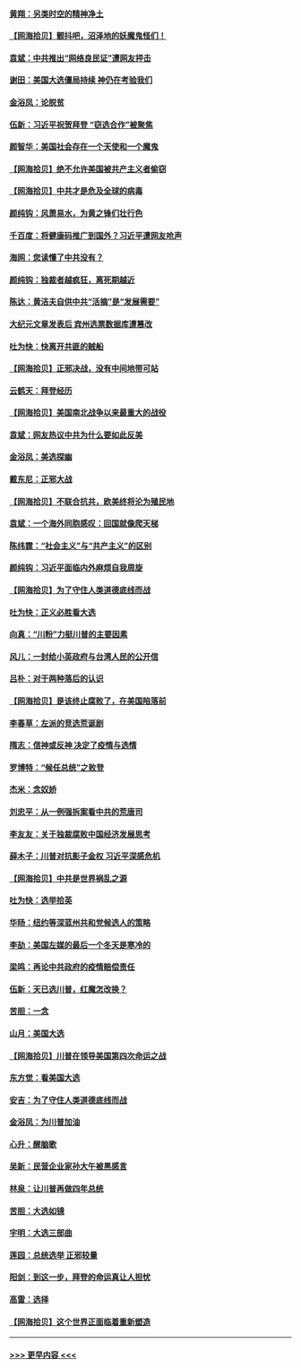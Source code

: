 #### [黄翔：另类时空的精神净土](../pages/nsc993/n12578638.md?t=11271502) 
#### [【网海拾贝】颤抖吧，沼泽地的妖魔鬼怪们！](../pages/nsc993/n12578552.md?t=11271502) 
#### [袁斌：中共推出“网络良民证”遭网友抨击](../pages/nsc993/n12578511.md?t=11271502) 
#### [谢田：美国大选僵局持续 神仍在考验我们](../pages/nsc993/n12577432.md?t=11271502) 
#### [金浴凤：论脱贫](../pages/nsc993/n12576386.md?t=11271502) 
#### [伍新：习近平祝贺拜登 “窃选合作”被聚焦](../pages/nsc993/n12576358.md?t=11271502) 
#### [颜智华：美国社会存在一个天使和一个魔鬼](../pages/nsc993/n12574299.md?t=11271502) 
#### [【网海拾贝】绝不允许美国被共产主义者偷窃](../pages/nsc993/n12573396.md?t=11271502) 
#### [【网海拾贝】中共才是危及全球的病毒](../pages/nsc993/n12571204.md?t=11271502) 
#### [颜纯钩：风萧易水，为黄之锋们壮行色](../pages/nsc993/n12571487.md?t=11271502) 
#### [千百度：将健康码推广到国外？习近平遭网友呛声](../pages/nsc993/n12570808.md?t=11271502) 
#### [海网：您读懂了中共没有？](../pages/nsc993/n12570487.md?t=11271502) 
#### [颜纯钩：独裁者越疯狂，离死期越近](../pages/nsc993/n12569055.md?t=11271502) 
#### [陈达：黄洁夫自供中共“活摘”是“发展需要”](../pages/nsc993/n12568541.md?t=11271502) 
#### [大纪元文章发表后 宾州选票数据库遭篡改](../pages/nsc993/n12568105.md?t=11271502) 
#### [吐为快：快离开共匪的贼船](../pages/nsc993/n12568462.md?t=11271502) 
#### [【网海拾贝】正邪决战，没有中间地带可站](../pages/nsc993/n12568439.md?t=11271502) 
#### [云鹤天：拜登经历](../pages/nsc993/n12567294.md?t=11271502) 
#### [【网海拾贝】美国南北战争以来最重大的战役](../pages/nsc993/n12567247.md?t=11271502) 
#### [袁斌：网友热议中共为什么要如此反美](../pages/nsc993/n12567162.md?t=11271502) 
#### [金浴凤：美选探幽](../pages/nsc993/n12567147.md?t=11271502) 
#### [戴东尼：正邪大战](../pages/nsc993/n12567033.md?t=11271502) 
#### [【网海拾贝】不联合抗共，欧美终将沦为殖民地](../pages/nsc993/n12565068.md?t=11271502) 
#### [袁斌：一个海外同胞感叹：回国就像爬天梯](../pages/nsc993/n12564986.md?t=11271502) 
#### [陈纬霆：“社会主义”与“共产主义”的区别](../pages/nsc993/n12562417.md?t=11271502) 
#### [颜纯钩：习近平面临内外麻烦自我周旋](../pages/nsc993/n12563356.md?t=11271502) 
#### [【网海拾贝】为了守住人类道德底线而战](../pages/nsc993/n12562542.md?t=11271502) 
#### [吐为快：正义必胜看大选](../pages/nsc993/n12561967.md?t=11271502) 
#### [向真：“川粉”力挺川普的主要因素](../pages/nsc993/n12560774.md?t=11271502) 
#### [风儿：一封给小英政府与台湾人民的公开信](../pages/nsc993/n12560581.md?t=11271502) 
#### [吕朴：对于两种落后的认识](../pages/nsc993/n12560492.md?t=11271502) 
#### [【网海拾贝】是该终止腐败了，在美国陷落前](../pages/nsc993/n12559936.md?t=11271502) 
#### [李春草：左派的竞选荒诞剧](../pages/nsc993/n12558380.md?t=11271502) 
#### [隋志：信神或反神 决定了疫情与选情](../pages/nsc993/n12558255.md?t=11271502) 
#### [罗博特：“候任总统”之败登](../pages/nsc993/n12558189.md?t=11271502) 
#### [杰米：念奴娇](../pages/nsc993/n12558174.md?t=11271502) 
#### [刘忠平：从一例强拆案看中共的荒唐司](../pages/nsc993/n12558036.md?t=11271502) 
#### [李友友：关于独裁腐败中国经济发展思考](../pages/nsc993/n12558004.md?t=11271502) 
#### [薛木子：川普对抗影子金权 习近平深感危机](../pages/nsc993/n12557342.md?t=11271502) 
#### [【网海拾贝】中共是世界祸乱之源](../pages/nsc993/n12555353.md?t=11271502) 
#### [吐为快：选举拾英](../pages/nsc993/n12555041.md?t=11271502) 
#### [华旸：纽约等深蓝州共和党候选人的策略](../pages/nsc993/n12554309.md?t=11271502) 
#### [李劼：美国左媒的最后一个冬天是寒冷的](../pages/nsc993/n12552947.md?t=11271502) 
#### [梁鸣：再论中共政府的疫情赔偿责任](../pages/nsc993/n12553012.md?t=11271502) 
#### [伍新：天已选川普，红魔怎改换？](../pages/nsc993/n12552970.md?t=11271502) 
#### [苦胆：一念](../pages/nsc993/n12552957.md?t=11271502) 
#### [山月：美国大选](../pages/nsc993/n12552446.md?t=11271502) 
#### [【网海拾贝】川普在领导美国第四次命运之战](../pages/nsc993/n12551973.md?t=11271502) 
#### [东方觉：看美国大选](../pages/nsc993/n12551647.md?t=11271502) 
#### [安吉：为了守住人类道德底线而战](../pages/nsc993/n12551111.md?t=11271502) 
#### [金浴凤：为川普加油](../pages/nsc993/n12551085.md?t=11271502) 
#### [心升：醒脑歌](../pages/nsc993/n12550984.md?t=11271502) 
#### [吴新：民营企业家孙大午被黑感言](../pages/nsc993/n12550656.md?t=11271502) 
#### [林泉：让川普再做四年总统](../pages/nsc993/n12550640.md?t=11271502) 
#### [苦胆：大选如镜](../pages/nsc993/n12550630.md?t=11271502) 
#### [宇明：大选三部曲](../pages/nsc993/n12550603.md?t=11271502) 
#### [莲园：总统选举 正邪较量](../pages/nsc993/n12550594.md?t=11271502) 
#### [阳剑：到这一步，拜登的命运真让人担忧](../pages/nsc993/n12549093.md?t=11271502) 
#### [高雷：选择](../pages/nsc993/n12549087.md?t=11271502) 
#### [【网海拾贝】这个世界正面临着重新塑造](../pages/nsc993/n12548326.md?t=11271502) 

----
#### [ >>> 更早内容 <<< ](../indexes/nsc993-earlier.md)
